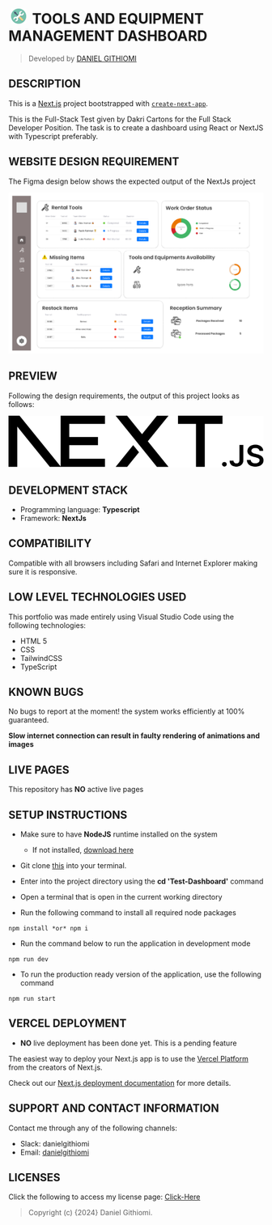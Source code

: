 # [<img src="public/logo.png" height="30" style="margin:0 5px" alt="Portfolio"/>](https://githiomi.github.io/HGHF) TOOLS AND EQUIPMENT MANAGEMENT DASHBOARD

> Developed by <a href="http://github.com/githiomi">DANIEL GITHIOMI</a>

## DESCRIPTION

This is a [Next.js](https://nextjs.org/) project bootstrapped with [`create-next-app`](https://github.com/vercel/next.js/tree/canary/packages/create-next-app).

This is the Full-Stack Test given by Dakri Cartons for the Full Stack Developer Position. The task is to create a dashboard using React or NextJS with Typescript preferably.

## WEBSITE DESIGN REQUIREMENT

The Figma design below shows the expected output of the NextJs project

![Desgin](./public/dashboard_guideline.png)

## PREVIEW

Following the design requirements, the output of this project looks as follows:

![Website Preview](./public//next.svg)

## DEVELOPMENT STACK

* Programming language: __Typescript__
* Framework: __NextJs__

## COMPATIBILITY

Compatible with all browsers including Safari and Internet Explorer making sure it is responsive.

## LOW LEVEL TECHNOLOGIES USED

This portfolio was made entirely using Visual Studio Code using the following technologies:

* HTML 5
* CSS
* TailwindCSS
* TypeScript

## KNOWN BUGS

No bugs to report at the moment! the system works efficiently at 100% guaranteed.

__Slow internet connection can result in faulty rendering of animations and images__

## LIVE PAGES

This repository has __NO__ active live pages

## SETUP INSTRUCTIONS

* Make sure to have __NodeJS__ runtime installed on the system
  * If not installed, [download here](https://nodejs.org/en/download)

* Git clone [this](https://www.github.com/githiomi/Test-Dashboard) into your terminal.  
* Enter into the project directory using the __cd 'Test-Dashboard'__ command
* Open a terminal that is open in the current working directory
* Run the following command to install all required node packages

``` (JavaScript)
npm install *or* npm i
```

* Run the command below to run the application in development mode

``` (Javasript)
npm run dev
```

* To run the production ready version of the application, use the following command

``` (Javasript)
npm run start
```

## VERCEL DEPLOYMENT

* __NO__ live deployment has been done yet. This is a pending feature

The easiest way to deploy your Next.js app is to use the [Vercel Platform](https://vercel.com/new?utm_medium=default-template&filter=next.js&utm_source=create-next-app&utm_campaign=create-next-app-readme) from the creators of Next.js.

Check out our [Next.js deployment documentation](https://nextjs.org/docs/deployment) for more details.

## SUPPORT AND CONTACT INFORMATION

Contact me through any of the following channels:

* Slack: danielgithiomi
* Email: [danielgithiomi](danielgithiomi@gmail.com)

## LICENSES

Click the following to access my license page: [Click-Here](https://githiomi.github.io/Privacy-Policy/)

> Copyright (c) {2024} Daniel Githiomi.
